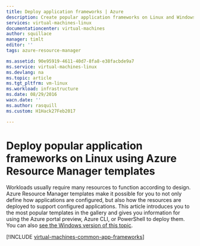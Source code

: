 ```yaml
---
title: Deploy application frameworks | Azure
description: Create popular application frameworks on Linux and Windows VMs using Azure Resource Manager templates to install Active Directory, Docker, and many more.
services: virtual-machines-linux
documentationcenter: virtual-machines
author: squillace
manager: timlt
editor: ''
tags: azure-resource-manager

ms.assetid: 90e95919-4611-40d7-8fa8-e38facbde9a7
ms.service: virtual-machines-linux
ms.devlang: na
ms.topic: article
ms.tgt_pltfrm: vm-linux
ms.workload: infrastructure
ms.date: 08/29/2016
wacn.date: ''
ms.author: rasquill
ms.custom: H1Hack27Feb2017

---
```

# Deploy popular application frameworks on Linux using Azure Resource Manager templates

Workloads usually require many resources to function according to design. Azure Resource Manager templates make it possible for you to not only define how applications are configured, but also how the resources are deployed to support configured applications. This article introduces you to the most popular templates in the gallery and gives you information for using the Azure portal preview, Azure CLI, or PowerShell to deploy them. You can also [see the Windows version of this topic](../windows/app-frameworks.md?toc=%2fazure%2fvirtual-machines%2fwindows%2ftoc.json).

[!INCLUDE [virtual-machines-common-app-frameworks](../../../includes/virtual-machines-common-app-frameworks.md)]

